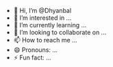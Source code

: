 - 👋 Hi, I’m @Dhyanbal
- 👀 I’m interested in ...
- 🌱 I’m currently learning ...
- 💞️ I’m looking to collaborate on ...
- 📫 How to reach me ...
- 😄 Pronouns: ...
- ⚡ Fun fact: ...

<!---
Dhyanbal/Dhyanbal is a ✨ special ✨ repository because its `README.md` (this file) appears on your GitHub profile.
You can click the Preview link to take a look at your changes.
--->
